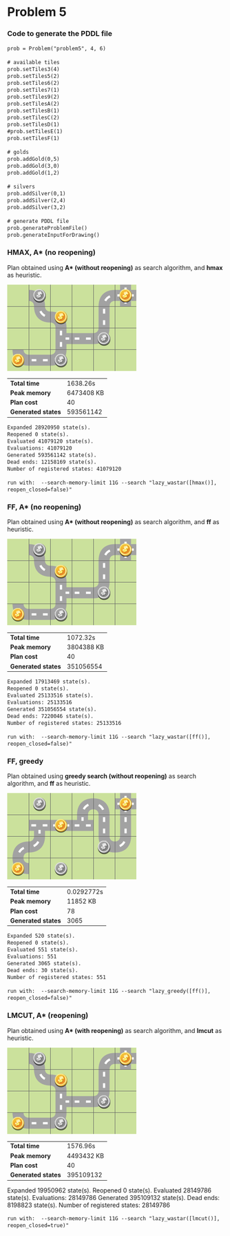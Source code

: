 # Problem 5

### Code to generate the PDDL file

	prob = Problem("problem5", 4, 6)

	# available tiles
	prob.setTiles3(4)
	prob.setTiles5(2)
	prob.setTiles6(2)
	prob.setTiles7(1)
	prob.setTiles9(2)
	prob.setTilesA(2)
	prob.setTilesB(1)
	prob.setTilesC(2)
	prob.setTilesD(1)
	#prob.setTilesE(1)
	prob.setTilesF(1)

	# golds
	prob.addGold(0,5)
	prob.addGold(3,0)
	prob.addGold(1,2)

	# silvers
	prob.addSilver(0,1)
	prob.addSilver(2,4)
	prob.addSilver(3,2)

	# generate PDDL file
	prob.generateProblemFile()
	prob.generateInputForDrawing()

### HMAX, A* (no reopening)

Plan obtained using **A\* (without reopening)** as search algorithm, and **hmax** as heuristic.

<img src="problem5_sas_plan_hmax.png" alt="plan" width="300"/>

| | |
|--|--|
| **Total time** | 1638.26s |
| **Peak memory** | 6473408 KB |
| **Plan cost** | 40 |
| **Generated states** | 593561142 |

	Expanded 28920950 state(s).
	Reopened 0 state(s).
	Evaluated 41079120 state(s).
	Evaluations: 41079120
	Generated 593561142 state(s).
	Dead ends: 12158169 state(s).
	Number of registered states: 41079120

	run with:  --search-memory-limit 11G --search "lazy_wastar([hmax()], reopen_closed=false)"


### FF, A* (no reopening)

Plan obtained using **A\* (without reopening)** as search algorithm, and **ff** as heuristic.

<img src="problem5_sas_plan_ff.png" alt="plan" width="300"/>

| | |
|--|--|
| **Total time** | 1072.32s |
| **Peak memory** | 3804388 KB |
| **Plan cost** | 40 |
| **Generated states** | 351056554 |

	Expanded 17913469 state(s).
	Reopened 0 state(s).
	Evaluated 25133516 state(s).
	Evaluations: 25133516
	Generated 351056554 state(s).
	Dead ends: 7220046 state(s).
	Number of registered states: 25133516

	run with:  --search-memory-limit 11G --search "lazy_wastar([ff()], reopen_closed=false)"

 
 ### FF, greedy

Plan obtained using **greedy search (without reopening)** as search algorithm, and **ff** as heuristic.

<img src="problem5_sas_plan_ff_greedy.png" alt="plan" width="300"/>

| | |
|--|--|
| **Total time** | 0.0292772s |
| **Peak memory** | 11852 KB |
| **Plan cost** | 78 |
| **Generated states** | 3065 |

	Expanded 520 state(s).
	Reopened 0 state(s).
	Evaluated 551 state(s).
	Evaluations: 551
	Generated 3065 state(s).
	Dead ends: 30 state(s).
	Number of registered states: 551

	run with:  --search-memory-limit 11G --search "lazy_greedy([ff()], reopen_closed=false)"


  ### LMCUT, A* (reopening)

Plan obtained using **A\* (with reopening)** as search algorithm, and **lmcut** as heuristic.

<img src="problem5_sas_plan_lmcut.png" alt="plan" width="300"/>

| | |
|--|--|
| **Total time** | 1576.96s |
| **Peak memory** | 4493432 KB |
| **Plan cost** | 40 |
| **Generated states** | 395109132 |

Expanded 19950962 state(s).
	Reopened 0 state(s).
	Evaluated 28149786 state(s).
	Evaluations: 28149786
	Generated 395109132 state(s).
	Dead ends: 8198823 state(s).
	Number of registered states: 28149786

	run with:  --search-memory-limit 11G --search "lazy_wastar([lmcut()], reopen_closed=true)"

 
 
 
